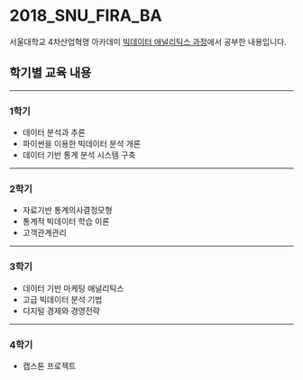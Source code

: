 # 2018_SNU_FIRA_BA
서울대학교 4차산업혁명 아카데미 [빅데이터 애널리틱스 과정](http://bdi.snu.ac.kr/academy/portal/index.php/ba_intro/)에서 공부한 내용입니다.

## 학기별 교육 내용

---
### 1학기
- 데이터 분석과 추론
- 파이썬을 이용한 빅데이터 분석 개론
- 데이터 기반 통계 분석 시스템 구축

---
### 2학기
- 자료기반 통계의사결정모형
- 통계적 빅데이터 학습 이론
- 고객관계관리

---
### 3학기
- 데이터 기반 마케팅 애널리틱스
- 고급 빅데이터 분석 기법
- 디지털 경제와 경영전략

---
### 4학기
- 캡스톤 프로젝트
